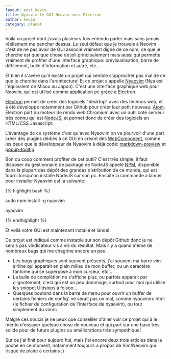 ```yaml
---
layout: post_kevin
title: Nyaovim le GUI Neovim avec Electron
author: kevin
category: planet
---
```


Voilà un projet dont j'avais plusieurs fois entendu parler mais sans jamais réellement me pencher dessus. Le seul défaut que je trouvais à Neovim c'est de ne pas avoir de GUI associé vraiment digne de ce nom, ce que je cherche est quelque chose de joli principalement mais aussi qui permette vraiment de profiter d'une interface graphique: prévisualisation, barre de défilement, bulle d'information et autre, etc...

<!--break-->

Et bien il s'avère qu'il existe un projet qui semble s'approcher pas mal de ce que je cherche dans l'architecture! Et ce projet s'appelle [Nyaovim](https://github.com/rhysd/NyaoVim) (Nya est l'équivalent de Miaou au Japon). C'est une interface graphique web pour Neovim, qui est utilisé comme application pc grâce à Electron.

[Electron](electron.atom.io) permet de créer des logiciels "desktop" avec des technos web, et à été développé notamment par Github pour créer leur petit nouveau: [Atom](atom.io). Electron part du moteur de rendu web Chromium avec un outil coté serveur très connu qui est [NodeJS](https://nodejs.org/en/), et permet donc de créer des logiciels en HTML/CSS Javascript.

L'avantage de ce système c'est qu'avec Nyaovim on va pourvoir d'une part créer des plugins dédiés à ce GUI en créant des [WebComponent](https://github.com/rhysd/neovim-component), comme les deux que le développeur de Nyaovim à déjà codé: [markdown-preview](https://github.com/rhysd/nyaovim-markdown-preview) et [popup-tooltip](https://github.com/rhysd/nyaovim-popup-tooltip).

Bon du coup comment profiter de cet outil? C'est très simple, il faut disposer du gestionnaire de package de NodeJS appelé [NPM](https://www.npmjs.com/), disponible dans la plupart des dépôt des grandes distribution de ce monde, qui est fourni lorsqu'on installe NodeJS sur son pc. Ensuite la commande a lancer pour installer Nyaovim est la suivante:

{% highlight bash %}

sudo npm install -g nyaovim

nyaovim

{% endhighlight %}

Et voilà votre GUI est maintenant installé et lancé!

Ce projet est indiqué comme instable sur son dépôt Github donc je ne serais pas vindicateur vis à vis du résultat. Mais il y a quand même de nombreux bugs qui me chagrine encore un peu:

* Les bugs graphiques sont souvent présents, j'ai souvent ma barre vim-airline qui apparait en plein milieu de mon buffer, ou un caractère fantome qui se superpose à mon curseur, etc...
* La bulle de complétion ne s'affiche plus, ou parfois apparait par clignotement, c'est qui est un peu dommage, surtout pour moi qui utilise les snippet Ultisnips à foison...
* Quelques boutons dans la barre de menu pour ouvrir un buffer de certains fichiers de config' ne serait pas un mal, comme nyaovimrc.html (le fichier de configuration de l'interface de nyaovim), ou tout simplement du vimrc

Malgré ces soucis je ne peux que conseiller d'aller voir ce projet qui à le mérite d'essayer quelque chose de nouveau et qui part sur une base très solide pour de futurs plugins ou améliorations très sympathique!

Sur ce j'ai finit pour aujourd'hui, mais j'ai encore deux trois articles dans la poche en ce moment, notamment toujours a propos de Vim/Neovim qui risque de plaire à certains ;)
